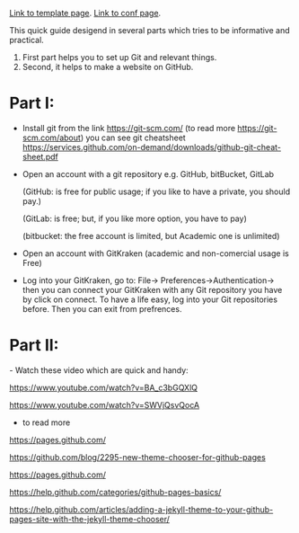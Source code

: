 
[Link to template page](template.md).
[Link to conf page](conf.md).


This quick guide desigend in several parts which tries to be informative and practical.

1. First part helps you to set up Git and relevant things.
2. Second, it helps to make a website on GitHub.


<h1>Part I:</h1>

- Install git from the link https://git-scm.com/ (to read more <href>https://git-scm.com/about</href>)
you can see git cheatsheet https://services.github.com/on-demand/downloads/github-git-cheat-sheet.pdf
- Open an account with a git repository e.g. GitHub, bitBucket, GitLab

  (GitHub: is free for public usage; if you like to have a private, you should pay.)
  
  (GitLab: is free; but, if you like more option, you have to pay)
  
  (bitbucket: the free account is limited, but Academic one is unlimited)
  
- Open an account with GitKraken (academic and non-comercial usage is Free)
- Log into your GitKraken, go to: File-> Preferences->Authentication-> then you can connect your GitKraken with any Git repository you have by click on connect. To have a life easy, log into your Git repositories before. Then you can exit from prefrences.

<h1>Part II:</h1>
- Watch these video which are quick and handy:

https://www.youtube.com/watch?v=BA_c3bGQXlQ

https://www.youtube.com/watch?v=SWVjQsvQocA

- to read more 

https://pages.github.com/

https://github.com/blog/2295-new-theme-chooser-for-github-pages

https://pages.github.com/

https://help.github.com/categories/github-pages-basics/

https://help.github.com/articles/adding-a-jekyll-theme-to-your-github-pages-site-with-the-jekyll-theme-chooser/


